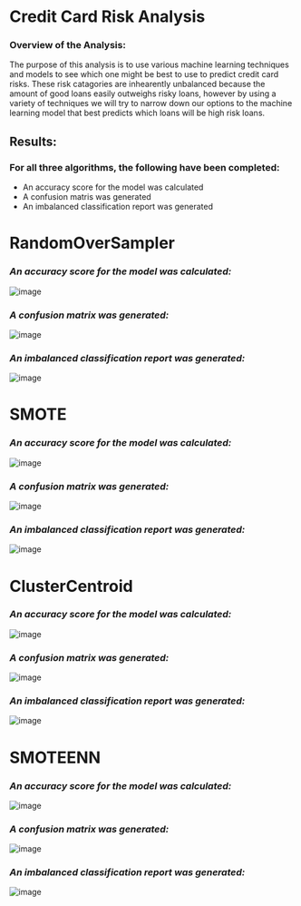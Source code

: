 # Credit Card Risk Analysis 

### **Overview of the Analysis:**

The purpose of this analysis is to use various machine learning techniques and models to see which one might be best to use to predict credit card risks. These risk catagories are inhearently unbalanced because the amount of good loans easily outweighs risky loans, however by using a variety of techniques we will try to narrow down our options to the machine learning model that best predicts which loans will be high risk loans. 

## Results:
### For all three algorithms, the following have been completed:
- An accuracy score for the model was calculated
- A confusion matris was generated
- An imbalanced classification report was generated

# RandomOverSampler

### ***An accuracy score for the model was calculated:***

![image](https://user-images.githubusercontent.com/93171738/162643474-ca0d68a1-c23e-4f86-8bab-33e25a1cc603.png)

### ***A confusion matrix was generated:***

![image](https://user-images.githubusercontent.com/93171738/162643527-14196962-3f34-4d08-94ef-9602c407cb0b.png)

### ***An imbalanced classification report was generated:***

![image](https://user-images.githubusercontent.com/93171738/162643687-3260a8cc-d7a7-44e6-abeb-27c1b8aff25f.png)

# SMOTE

### ***An accuracy score for the model was calculated:***
![image](https://user-images.githubusercontent.com/93171738/162644015-d201d3a7-d140-4f43-96cc-115bf01f68fd.png)

### ***A confusion matrix was generated:***
![image](https://user-images.githubusercontent.com/93171738/162644029-0718b1ef-3667-43a3-b15d-28230c73fa60.png)

### ***An imbalanced classification report was generated:***
![image](https://user-images.githubusercontent.com/93171738/162644044-1bdf4523-600c-423f-891d-d2c47fed205f.png)

# ClusterCentroid

### ***An accuracy score for the model was calculated:***
![image](https://user-images.githubusercontent.com/93171738/162644336-6c31ceac-0c9b-496b-89d3-cb665de4c387.png)

### ***A confusion matrix was generated:***
![image](https://user-images.githubusercontent.com/93171738/162644377-c63ce65e-3c92-4923-b145-914dc66705cf.png)

### ***An imbalanced classification report was generated:***
![image](https://user-images.githubusercontent.com/93171738/162644389-335396ef-d1d0-461d-be8b-f74ce9178280.png)

# SMOTEENN

### ***An accuracy score for the model was calculated:***
![image](https://user-images.githubusercontent.com/93171738/162644844-070c4e72-4f3d-400d-b488-cd8d54e25087.png)

### ***A confusion matrix was generated:***
![image](https://user-images.githubusercontent.com/93171738/162644864-16ec190e-bc24-433a-807e-932c074ba02c.png)

### ***An imbalanced classification report was generated:***
![image](https://user-images.githubusercontent.com/93171738/162644882-92a96cf1-1a26-4f7e-8961-ca635a1b69dc.png)




